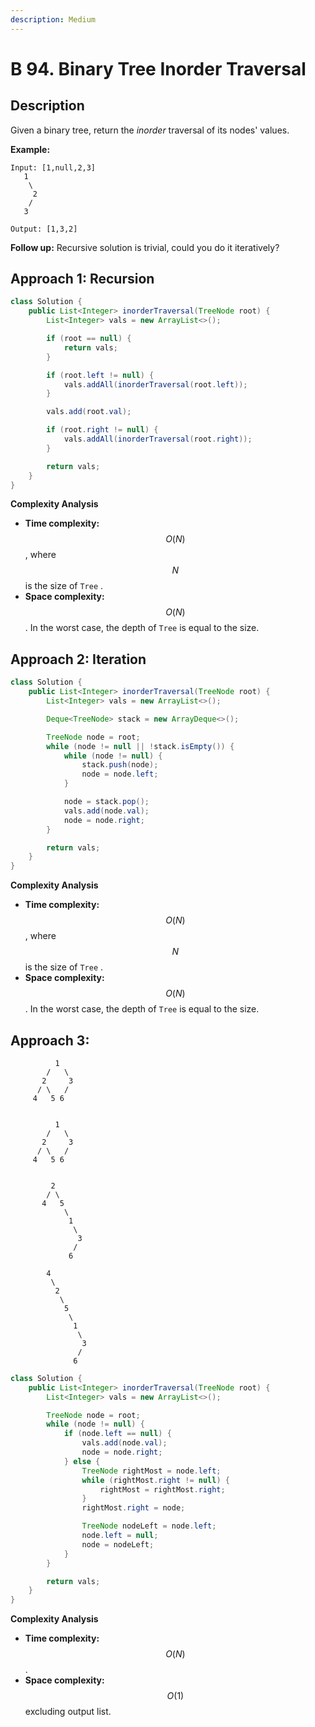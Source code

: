 ```yaml
---
description: Medium
---
```


# B 94. Binary Tree Inorder Traversal

## Description

Given a binary tree, return the _inorder_ traversal of its nodes' values.

**Example:**

```text
Input: [1,null,2,3]
   1
    \
     2
    /
   3

Output: [1,3,2]
```

**Follow up:** Recursive solution is trivial, could you do it iteratively?

## Approach 1: Recursion

```java
class Solution {
    public List<Integer> inorderTraversal(TreeNode root) {
        List<Integer> vals = new ArrayList<>();

        if (root == null) {
            return vals;
        }

        if (root.left != null) {
            vals.addAll(inorderTraversal(root.left));
        }

        vals.add(root.val);

        if (root.right != null) {
            vals.addAll(inorderTraversal(root.right));
        }

        return vals;
    }
}
```

**Complexity Analysis**

* **Time complexity:** $$O(N)$$, where $$N$$ is the size of `Tree` .
* **Space complexity:** $$O(N)$$. In the worst case, the depth of `Tree` is equal to the size.

## Approach 2: Iteration

```java
class Solution {
    public List<Integer> inorderTraversal(TreeNode root) {
        List<Integer> vals = new ArrayList<>();

        Deque<TreeNode> stack = new ArrayDeque<>();

        TreeNode node = root;
        while (node != null || !stack.isEmpty()) {
            while (node != null) {
                stack.push(node);
                node = node.left;
            }

            node = stack.pop();
            vals.add(node.val);
            node = node.right;
        }

        return vals;
    }
}
```

**Complexity Analysis**

* **Time complexity:** $$O(N)$$, where $$N$$ is the size of `Tree` .
* **Space complexity:** $$O(N)$$. In the worst case, the depth of `Tree` is equal to the size.

## Approach 3: 

```text
          1
        /   \
       2     3
      / \   /
     4   5 6
          
          
          1
        /   \
       2     3
      / \   /
     4   5 6


         2
        / \
       4   5
            \
             1
              \
               3
              /
             6
             
        4
         \
          2
           \
            5
             \
              1
               \
                3
               /
              6
```

```java
class Solution {
    public List<Integer> inorderTraversal(TreeNode root) {
        List<Integer> vals = new ArrayList<>();

        TreeNode node = root;
        while (node != null) {
            if (node.left == null) {
                vals.add(node.val);
                node = node.right;
            } else {
                TreeNode rightMost = node.left;
                while (rightMost.right != null) {
                    rightMost = rightMost.right;
                }
                rightMost.right = node;

                TreeNode nodeLeft = node.left;
                node.left = null;
                node = nodeLeft;
            }
        }

        return vals;
    }
}
```

**Complexity Analysis**

* **Time complexity:** $$O(N)$$.
* **Space complexity:** $$O(1)$$ excluding output list.

